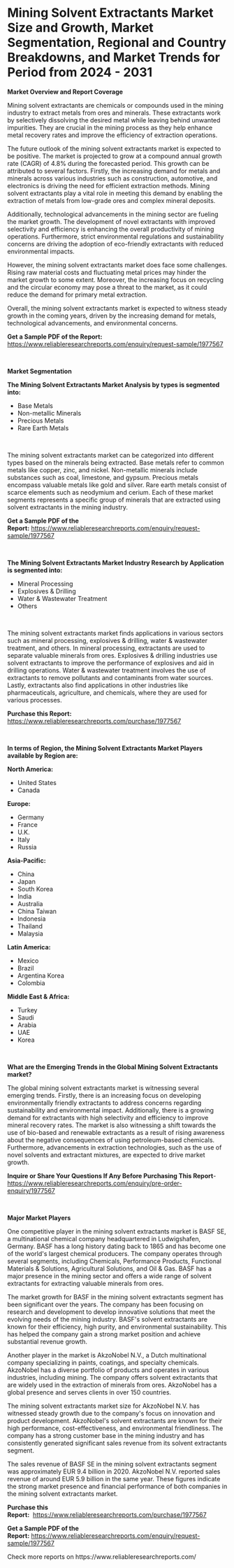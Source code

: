 <p><h1>Mining Solvent Extractants Market Size and Growth, Market Segmentation, Regional and Country Breakdowns, and Market Trends for Period from 2024 -  2031</h1></p><p><strong>Market Overview and Report Coverage</strong></p>
<p><p>Mining solvent extractants are chemicals or compounds used in the mining industry to extract metals from ores and minerals. These extractants work by selectively dissolving the desired metal while leaving behind unwanted impurities. They are crucial in the mining process as they help enhance metal recovery rates and improve the efficiency of extraction operations.</p><p>The future outlook of the mining solvent extractants market is expected to be positive. The market is projected to grow at a compound annual growth rate (CAGR) of 4.8% during the forecasted period. This growth can be attributed to several factors. Firstly, the increasing demand for metals and minerals across various industries such as construction, automotive, and electronics is driving the need for efficient extraction methods. Mining solvent extractants play a vital role in meeting this demand by enabling the extraction of metals from low-grade ores and complex mineral deposits.</p><p>Additionally, technological advancements in the mining sector are fueling the market growth. The development of novel extractants with improved selectivity and efficiency is enhancing the overall productivity of mining operations. Furthermore, strict environmental regulations and sustainability concerns are driving the adoption of eco-friendly extractants with reduced environmental impacts.</p><p>However, the mining solvent extractants market does face some challenges. Rising raw material costs and fluctuating metal prices may hinder the market growth to some extent. Moreover, the increasing focus on recycling and the circular economy may pose a threat to the market, as it could reduce the demand for primary metal extraction.</p><p>Overall, the mining solvent extractants market is expected to witness steady growth in the coming years, driven by the increasing demand for metals, technological advancements, and environmental concerns.</p></p>
<p><strong>Get a Sample PDF of the Report:</strong> <a href="https://www.reliableresearchreports.com/enquiry/request-sample/1977567">https://www.reliableresearchreports.com/enquiry/request-sample/1977567</a></p>
<p>&nbsp;</p>
<p><strong>Market Segmentation</strong></p>
<p><strong>The Mining Solvent Extractants Market Analysis by types is segmented into:</strong></p>
<p><ul><li>Base Metals</li><li>Non-metallic Minerals</li><li>Precious Metals</li><li>Rare Earth Metals</li></ul></p>
<p>&nbsp;</p>
<p><p>The mining solvent extractants market can be categorized into different types based on the minerals being extracted. Base metals refer to common metals like copper, zinc, and nickel. Non-metallic minerals include substances such as coal, limestone, and gypsum. Precious metals encompass valuable metals like gold and silver. Rare earth metals consist of scarce elements such as neodymium and cerium. Each of these market segments represents a specific group of minerals that are extracted using solvent extractants in the mining industry.</p></p>
<p><strong>Get a Sample PDF of the Report:</strong>&nbsp;<a href="https://www.reliableresearchreports.com/enquiry/request-sample/1977567">https://www.reliableresearchreports.com/enquiry/request-sample/1977567</a></p>
<p>&nbsp;</p>
<p><strong>The Mining Solvent Extractants Market Industry Research by Application is segmented into:</strong></p>
<p><ul><li>Mineral Processing</li><li>Explosives & Drilling</li><li>Water & Wastewater Treatment</li><li>Others</li></ul></p>
<p>&nbsp;</p>
<p><p>The mining solvent extractants market finds applications in various sectors such as mineral processing, explosives & drilling, water & wastewater treatment, and others. In mineral processing, extractants are used to separate valuable minerals from ores. Explosives & drilling industries use solvent extractants to improve the performance of explosives and aid in drilling operations. Water & wastewater treatment involves the use of extractants to remove pollutants and contaminants from water sources. Lastly, extractants also find applications in other industries like pharmaceuticals, agriculture, and chemicals, where they are used for various processes.</p></p>
<p><strong>Purchase this Report:</strong>&nbsp; <a href="https://www.reliableresearchreports.com/purchase/1977567">https://www.reliableresearchreports.com/purchase/1977567</a></p>
<p>&nbsp;</p>
<p><strong>In terms of Region, the Mining Solvent Extractants Market Players available by Region are:</strong></p>
<p>
    <p> <strong> North America: </strong>
        <ul>
            <li>United States</li>
            <li>Canada</li>
        </ul>
        </p> 
    <p> <strong> Europe: </strong>
        <ul>
            <li>Germany</li>
            <li>France</li>
            <li>U.K.</li>
            <li>Italy</li>
            <li>Russia</li>
        </ul>
        </p> 
    <p> <strong> Asia-Pacific: </strong>
        <ul>
            <li>China</li>
            <li>Japan</li>
            <li>South Korea</li>
            <li>India</li>
            <li>Australia</li>
            <li>China Taiwan</li>
            <li>Indonesia</li>
            <li>Thailand</li>
            <li>Malaysia</li>
        </ul>
        </p> 
    <p> <strong> Latin America: </strong>
        <ul>
            <li>Mexico</li>
            <li>Brazil</li>
            <li>Argentina Korea</li>
            <li>Colombia</li>
        </ul>
        </p> 
    <p> <strong> Middle East & Africa: </strong>
        <ul>
            <li>Turkey</li>
            <li>Saudi</li>
            <li>Arabia</li>
            <li>UAE</li>
            <li>Korea</li>
        </ul>
    </p>
    </p>
<p>&nbsp;</p>
<p><strong>What are the Emerging Trends in the Global Mining Solvent Extractants market?</strong></p>
<p><p>The global mining solvent extractants market is witnessing several emerging trends. Firstly, there is an increasing focus on developing environmentally friendly extractants to address concerns regarding sustainability and environmental impact. Additionally, there is a growing demand for extractants with high selectivity and efficiency to improve mineral recovery rates. The market is also witnessing a shift towards the use of bio-based and renewable extractants as a result of rising awareness about the negative consequences of using petroleum-based chemicals. Furthermore, advancements in extraction technologies, such as the use of novel solvents and extractant mixtures, are expected to drive market growth.</p></p>
<p><strong>Inquire or Share Your Questions If Any Before Purchasing This Report</strong>- <a href="https://www.reliableresearchreports.com/enquiry/pre-order-enquiry/1977567">https://www.reliableresearchreports.com/enquiry/pre-order-enquiry/1977567</a></p>
<p>&nbsp;</p>
<p><strong>Major Market Players</strong></p>
<p><p>One competitive player in the mining solvent extractants market is BASF SE, a multinational chemical company headquartered in Ludwigshafen, Germany. BASF has a long history dating back to 1865 and has become one of the world's largest chemical producers. The company operates through several segments, including Chemicals, Performance Products, Functional Materials & Solutions, Agricultural Solutions, and Oil & Gas. BASF has a major presence in the mining sector and offers a wide range of solvent extractants for extracting valuable minerals from ores.</p><p>The market growth for BASF in the mining solvent extractants segment has been significant over the years. The company has been focusing on research and development to develop innovative solutions that meet the evolving needs of the mining industry. BASF's solvent extractants are known for their efficiency, high purity, and environmental sustainability. This has helped the company gain a strong market position and achieve substantial revenue growth.</p><p>Another player in the market is AkzoNobel N.V., a Dutch multinational company specializing in paints, coatings, and specialty chemicals. AkzoNobel has a diverse portfolio of products and operates in various industries, including mining. The company offers solvent extractants that are widely used in the extraction of minerals from ores. AkzoNobel has a global presence and serves clients in over 150 countries.</p><p>The mining solvent extractants market size for AkzoNobel N.V. has witnessed steady growth due to the company's focus on innovation and product development. AkzoNobel's solvent extractants are known for their high performance, cost-effectiveness, and environmental friendliness. The company has a strong customer base in the mining industry and has consistently generated significant sales revenue from its solvent extractants segment.</p><p>The sales revenue of BASF SE in the mining solvent extractants segment was approximately EUR 9.4 billion in 2020. AkzoNobel N.V. reported sales revenue of around EUR 5.9 billion in the same year. These figures indicate the strong market presence and financial performance of both companies in the mining solvent extractants market.</p></p>
<p><strong>Purchase this Report:</strong>&nbsp;&nbsp;<a href="https://www.reliableresearchreports.com/purchase/1977567">https://www.reliableresearchreports.com/purchase/1977567</a></p>
<p></p>
<p><strong>Get a Sample PDF of the Report:</strong>&nbsp;<a href="https://www.reliableresearchreports.com/enquiry/request-sample/1977567">https://www.reliableresearchreports.com/enquiry/request-sample/1977567</a></p>
<p>Check more reports on https://www.reliableresearchreports.com/</p>